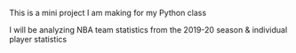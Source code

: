 This is a mini project I am making for my Python class
 
I will be analyzing NBA team statistics from the 2019-20 season &
individual player statistics

